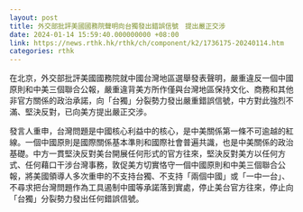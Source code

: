 ```yaml
---
layout: post
title: 外交部批評美國國務院聲明向台獨發出錯誤信號　提出嚴正交涉
date: 2024-01-14 15:59:40.000000000 +08:00
link: https://news.rthk.hk/rthk/ch/component/k2/1736175-20240114.htm
categories: rthk
---
```


在北京，外交部批評美國國務院就中國台灣地區選舉發表聲明，嚴重違反一個中國原則和中美三個聯合公報，嚴重違背美方所作僅與台灣地區保持文化、商務和其他非官方關係的政治承諾，向「台獨」分裂勢力發出嚴重錯誤信號，中方對此強烈不滿、堅決反對，已向美方提出嚴正交涉。

發言人重申，台灣問題是中國核心利益中的核心，是中美關係第一條不可逾越的紅線。一個中國原則是國際關係基本準則和國際社會普遍共識，也是中美關係的政治基礎。中方一貫堅決反對美台開展任何形式的官方往來，堅決反對美方以任何方式、任何藉口干涉台灣事務，敦促美方切實恪守一個中國原則和中美三個聯合公報，將美國領導人多次重申的不支持台獨、不支持「兩個中國」或「一中一台」、不尋求把台灣問題作為工具遏制中國等承諾落到實處，停止美台官方往來，停止向「台獨」分裂勢力發出任何錯誤信號。
